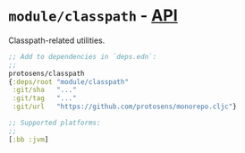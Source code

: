 # `module/classpath` - [API](doc/API.md)

Classpath-related utilities.

```clojure
;; Add to dependencies in `deps.edn`:
;;
protosens/classpath
{:deps/root "module/classpath"
 :git/sha   "..."
 :git/tag   "..."
 :git/url   "https://github.com/protosens/monorepo.cljc"}
```

```clojure
;; Supported platforms:
;;
[:bb :jvm]
```

